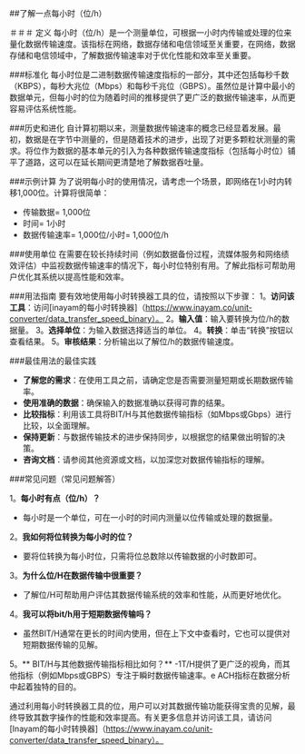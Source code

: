 ##了解一点每小时（位/h）

＃＃＃ 定义
每小时（位/h）是一个测量单位，可根据一小时内传输或处理的位来量化数据传输速度。该指标在网络，数据存储和电信领域至关重要，在网络，数据存储和电信领域中，了解数据传输速率对于优化性能和效率至关重要。

###标准化
每小时位是二进制数据传输速度指标的一部分，其中还包括每秒千数（KBPS），每秒大兆位（Mbps）和每秒千兆位（GBPS）。虽然位是计算中最小的数据单元，但每小时的位为随着时间的推移提供了更广泛的数据传输速率，从而更容易评估系统性能。

###历史和进化
自计算初期以来，测量数据传输速率的概念已经显着发展。最初，数据是在字节中测量的，但是随着技术的进步，出现了对更多颗粒状测量的需求。将位作为数据的基本单元的引入为各种数据传输速度指标（包括每小时位）铺平了道路，这可以在延长期间更清楚地了解数据吞吐量。

###示例计算
为了说明每小时的使用情况，请考虑一个场景，即网络在1小时内转移1,000位。计算将很简单：
- 传输数据= 1,000位
- 时间= 1小时
- 数据传输速率= 1,000位/小时= 1,000位/h

###使用单位
在需要在较长持续时间（例如数据备份过程，流媒体服务和网络绩效评估）中监视数据传输速率的情况下，每小时位特别有用。了解此指标可帮助用户优化其系统以提高性能和效率。

###用法指南
要有效地使用每小时转换器工具的位，请按照以下步骤：
1。**访问该工具**：访问[inayam的每小时转换器]（https://www.inayam.co/unit-converter/data_transfer_speed_binary）。
2。**输入值**：输入要转换为位/h的数据量。
3。**选择单位**：为输入数据选择适当的单位。
4。**转换**：单击“转换”按钮以查看结果。
5。**审核结果**：分析输出以了解位/h的数据传输速度。

###最佳用法的最佳实践
-  **了解您的需求**：在使用工具之前，请确定您是否需要测量短期或长期数据传输率。
-  **使用准确的数据**：确保输入的数据准确以获得可靠的结果。
-  **比较指标**：利用该工具将BIT/H与其他数据传输指标（如Mbps或Gbps）进行比较，以全面理解。
-  **保持更新**：与数据传输技术的进步保持同步，以根据您的结果做出明智的决策。
-  **咨询文档**：请参阅其他资源或文档，以加深您对数据传输指标的理解。

###常见问题（常见问题解答）

1。**每小时有点（位/h）？**
- 每小时是一个单位，可在一小时的时间内测量以位传输或处理的数据量。

2。**我如何将位转换为每小时的位？**
- 要将位转换为每小时位，只需将位总数除以传输数据的小时数即可。

3。**为什么位/H在数据传输中很重要？**
- 了解位/H可帮助用户评估其数据传输系统的效率和性能，从而更好地优化。

4。**我可以将bit/h用于短期数据传输吗？**
- 虽然BIT/H通常在更长的时间内使用，但在上下文中查看时，它也可以提供对短期数据传输的见解。

5。** BIT/H与其他数据传输指标相比如何？**
-1T/H提供了更广泛的视角，而其他指标（例如Mbps或GBPS）专注于瞬时数据传输速率。e ACH指标在数据分析中起着独特的目的。

通过利用每小时转换器工具的位，用户可以对其数据传输功能获得宝贵的见解，最终导致其数字操作的性能和效率提高。有关更多信息并访问该工具，请访问[Inayam的每小时转换器]（https://www.inayam.co/unit-converter/data_transfer_speed_binary）。